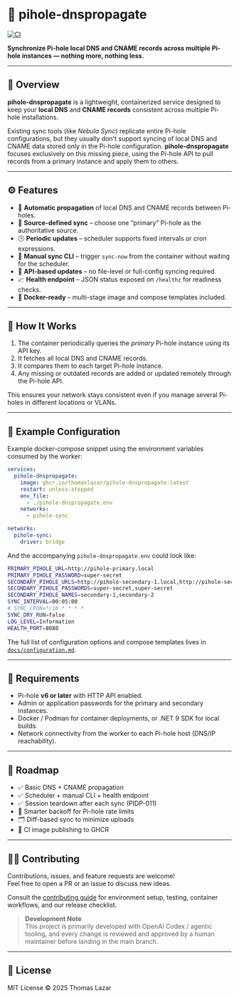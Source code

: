 # 🧩 pihole-dnspropagate
[![CI](https://github.com/thomaslazar/pihole-dnspropagate/actions/workflows/ci.yml/badge.svg)](https://github.com/thomaslazar/pihole-dnspropagate/actions/workflows/ci.yml)

**Synchronize Pi-hole local DNS and CNAME records across multiple Pi-hole instances — nothing more, nothing less.**

---

## 🧠 Overview
**pihole-dnspropagate** is a lightweight, containerized service designed to keep your **local DNS** and **CNAME records** consistent across multiple Pi-hole installations.  

Existing sync tools (like *Nebula Sync*) replicate entire Pi-hole configurations, but they usually don't support syncing of local DNS and CNAME data stored only in the Pi-hole configuration. **pihole-dnspropagate** focuses exclusively on this missing piece, using the Pi-hole API to pull records from a primary instance and apply them to others.

---

## ⚙️ Features
- 🔄 **Automatic propagation** of local DNS and CNAME records between Pi-holes.  
- 🧭 **Source-defined sync** – choose one “primary” Pi-hole as the authoritative source.  
- 🕒 **Periodic updates** – scheduler supports fixed intervals or cron expressions.  
- 🔧 **Manual sync CLI** – trigger `sync-now` from the container without waiting for the scheduler.  
- 🧰 **API-based updates** – no file-level or full-config syncing required.  
- 📈 **Health endpoint** – JSON status exposed on `/healthz` for readiness checks.  
- 🐳 **Docker-ready** – multi-stage image and compose templates included.  

---

## 🚀 How It Works
1. The container periodically queries the *primary* Pi-hole instance using its API key.  
2. It fetches all local DNS and CNAME records.  
3. It compares them to each target Pi-hole instance.  
4. Any missing or outdated records are added or updated remotely through the Pi-hole API.  

This ensures your network stays consistent even if you manage several Pi-holes in different locations or VLANs.

---

## 🧩 Example Configuration
Example docker-compose snippet using the environment variables consumed by the worker:

```yaml
services:
  pihole-dnspropagate:
    image: ghcr.io/thomaslazar/pihole-dnspropagate:latest
    restart: unless-stopped
    env_file:
      - ./pihole-dnspropagate.env
    networks:
      - pihole-sync

networks:
  pihole-sync:
    driver: bridge
```

And the accompanying `pihole-dnspropagate.env` could look like:

```bash
PRIMARY_PIHOLE_URL=http://pihole-primary.local
PRIMARY_PIHOLE_PASSWORD=super-secret
SECONDARY_PIHOLE_URLS=http://pihole-secondary-1.local,http://pihole-secondary-2.local
SECONDARY_PIHOLE_PASSWORDS=super-secret,super-secret
SECONDARY_PIHOLE_NAMES=secondary-1,secondary-2
SYNC_INTERVAL=00:05:00
# SYNC_CRON=*/10 * * * *
SYNC_DRY_RUN=false
LOG_LEVEL=Information
HEALTH_PORT=8080
```

The full list of configuration options and compose templates lives in [`docs/configuration.md`](docs/configuration.md).

---

## 🧰 Requirements
- Pi-hole **v6 or later** with HTTP API enabled.  
- Admin or application passwords for the primary and secondary instances.  
- Docker / Podman for container deployments, or .NET 9 SDK for local builds.  
- Network connectivity from the worker to each Pi-hole host (DNS/IP reachability).  

---

## 🧱 Roadmap
- ✅ Basic DNS + CNAME propagation  
- ✅ Scheduler + manual CLI + health endpoint  
- ✅ Session teardown after each sync (PIDP-011)  
- 🔄 Smarter backoff for Pi-hole rate limits  
- 🗂️ Diff-based sync to minimize uploads  
- 🚀 CI image publishing to GHCR  

---

## 🧑‍💻 Contributing
Contributions, issues, and feature requests are welcome!  
Feel free to open a PR or an issue to discuss new ideas.

Consult the [contributing guide](docs/contributing.md) for environment setup, testing, container workflows, and our release checklist.

> **Development Note**  
> This project is primarily developed with OpenAI Codex / agentic tooling, and every change is reviewed and approved by a human maintainer before landing in the main branch.

---

## 📜 License
MIT License © 2025 Thomas Lazar
